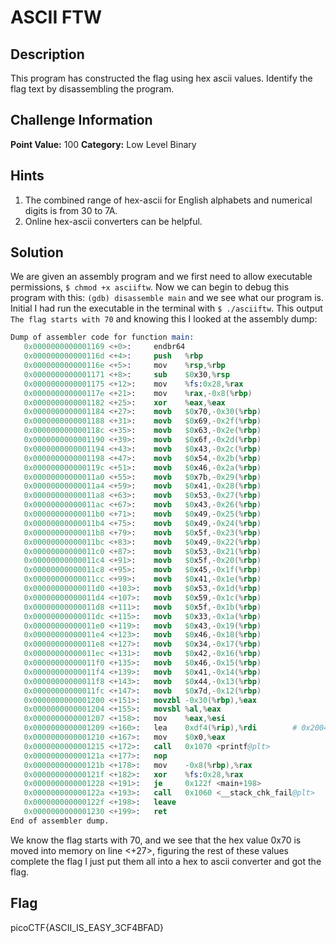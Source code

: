 # ASCII FTW

## Description
This program has constructed the flag using hex ascii values. Identify the flag text by disassembling the program.

## Challenge Information
**Point Value:** 100
**Category:** Low Level Binary

## Hints
1. The combined range of hex-ascii for English alphabets and numerical digits is from 30 to 7A.
2. Online hex-ascii converters can be helpful.

## Solution
We are given an assembly program and we first need to allow executable permissions, ```$ chmod +x asciiftw```. Now we can begin to debug this program with this: ```(gdb) disassemble main``` and we see what our program is. Initial I had run the executable in the terminal with 
```$ ./asciiftw```. This output ```The flag starts with 70``` and knowing this I looked at the assembly dump:
```s
Dump of assembler code for function main:
   0x0000000000001169 <+0>:     endbr64 
   0x000000000000116d <+4>:     push   %rbp
   0x000000000000116e <+5>:     mov    %rsp,%rbp
   0x0000000000001171 <+8>:     sub    $0x30,%rsp
   0x0000000000001175 <+12>:    mov    %fs:0x28,%rax
   0x000000000000117e <+21>:    mov    %rax,-0x8(%rbp)
   0x0000000000001182 <+25>:    xor    %eax,%eax
   0x0000000000001184 <+27>:    movb   $0x70,-0x30(%rbp)
   0x0000000000001188 <+31>:    movb   $0x69,-0x2f(%rbp)
   0x000000000000118c <+35>:    movb   $0x63,-0x2e(%rbp)
   0x0000000000001190 <+39>:    movb   $0x6f,-0x2d(%rbp)
   0x0000000000001194 <+43>:    movb   $0x43,-0x2c(%rbp)
   0x0000000000001198 <+47>:    movb   $0x54,-0x2b(%rbp)
   0x000000000000119c <+51>:    movb   $0x46,-0x2a(%rbp)
   0x00000000000011a0 <+55>:    movb   $0x7b,-0x29(%rbp)
   0x00000000000011a4 <+59>:    movb   $0x41,-0x28(%rbp)
   0x00000000000011a8 <+63>:    movb   $0x53,-0x27(%rbp)
   0x00000000000011ac <+67>:    movb   $0x43,-0x26(%rbp)
   0x00000000000011b0 <+71>:    movb   $0x49,-0x25(%rbp)
   0x00000000000011b4 <+75>:    movb   $0x49,-0x24(%rbp)
   0x00000000000011b8 <+79>:    movb   $0x5f,-0x23(%rbp)
   0x00000000000011bc <+83>:    movb   $0x49,-0x22(%rbp)
   0x00000000000011c0 <+87>:    movb   $0x53,-0x21(%rbp)
   0x00000000000011c4 <+91>:    movb   $0x5f,-0x20(%rbp)
   0x00000000000011c8 <+95>:    movb   $0x45,-0x1f(%rbp)
   0x00000000000011cc <+99>:    movb   $0x41,-0x1e(%rbp)
   0x00000000000011d0 <+103>:   movb   $0x53,-0x1d(%rbp)
   0x00000000000011d4 <+107>:   movb   $0x59,-0x1c(%rbp)
   0x00000000000011d8 <+111>:   movb   $0x5f,-0x1b(%rbp)
   0x00000000000011dc <+115>:   movb   $0x33,-0x1a(%rbp)
   0x00000000000011e0 <+119>:   movb   $0x43,-0x19(%rbp)
   0x00000000000011e4 <+123>:   movb   $0x46,-0x18(%rbp)
   0x00000000000011e8 <+127>:   movb   $0x34,-0x17(%rbp)
   0x00000000000011ec <+131>:   movb   $0x42,-0x16(%rbp)
   0x00000000000011f0 <+135>:   movb   $0x46,-0x15(%rbp)
   0x00000000000011f4 <+139>:   movb   $0x41,-0x14(%rbp)
   0x00000000000011f8 <+143>:   movb   $0x44,-0x13(%rbp)
   0x00000000000011fc <+147>:   movb   $0x7d,-0x12(%rbp)
   0x0000000000001200 <+151>:   movzbl -0x30(%rbp),%eax
   0x0000000000001204 <+155>:   movsbl %al,%eax
   0x0000000000001207 <+158>:   mov    %eax,%esi
   0x0000000000001209 <+160>:   lea    0xdf4(%rip),%rdi        # 0x2004
   0x0000000000001210 <+167>:   mov    $0x0,%eax
   0x0000000000001215 <+172>:   call   0x1070 <printf@plt>
   0x000000000000121a <+177>:   nop
   0x000000000000121b <+178>:   mov    -0x8(%rbp),%rax
   0x000000000000121f <+182>:   xor    %fs:0x28,%rax
   0x0000000000001228 <+191>:   je     0x122f <main+198>
   0x000000000000122a <+193>:   call   0x1060 <__stack_chk_fail@plt>
   0x000000000000122f <+198>:   leave  
   0x0000000000001230 <+199>:   ret    
End of assembler dump.
```
We know the flag starts with 70, and we see that the hex value 0x70 is moved into memory on line <+27>, figuring the rest of these values complete the flag I just put them all into a hex to ascii converter and got the flag.

## Flag
picoCTF{ASCII_IS_EASY_3CF4BFAD}